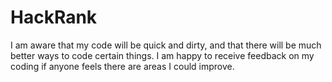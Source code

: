 # HackRank
 
I am aware that my code will be quick and dirty, and that there will be much better ways to code certain things. I am happy to receive feedback on my coding if anyone feels there are areas I could improve.